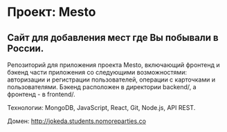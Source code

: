# Проект: Mesto

## Сайт для добавления мест где Вы побывали в России.

Репозиторий для приложения проекта Mesto, включающий фронтенд и бэкенд части приложения со следующими возможностями: авторизации и регистрации пользователей, операции с карточками и пользователями. Бэкенд расположен в директории backend/, а фронтенд - в frontend/.

Технологии: MongoDB, JavaScript, React, Git, Node.js, API REST.

Домен: http://jokeda.students.nomoreparties.co